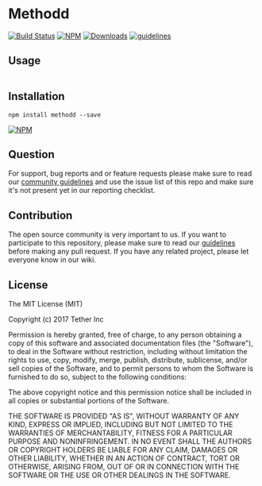 # Methodd

[![Build Status](https://travis-ci.org/tether/methodd.svg?branch=master)](https://travis-ci.org/tether/methodd)
[![NPM](https://img.shields.io/npm/v/methodd.svg)](https://www.npmjs.com/package/methodd)
[![Downloads](https://img.shields.io/npm/dm/methodd.svg)](http://npm-stat.com/charts.html?package=methodd)
[![guidelines](https://tether.github.io/contribution-guide/badge-guidelines.svg)](https://github.com/tether/contribution-guide)


## Usage

```js

```

## Installation

```shell
npm install methodd --save
```

[![NPM](https://nodei.co/npm/methodd.png)](https://nodei.co/npm/methodd/)


## Question

For support, bug reports and or feature requests please make sure to read our
<a href="https://github.com/tether/contribution-guide/blob/master/community.md" target="_blank">community guidelines</a> and use the issue list of this repo and make sure it's not present yet in our reporting checklist.

## Contribution

The open source community is very important to us. If you want to participate to this repository, please make sure to read our <a href="https://github.com/tether/contribution-guide" target="_blank">guidelines</a> before making any pull request. If you have any related project, please let everyone know in our wiki.

## License

The MIT License (MIT)

Copyright (c) 2017 Tether Inc

Permission is hereby granted, free of charge, to any person obtaining a copy of this software and associated documentation files (the "Software"), to deal in the Software without restriction, including without limitation the rights to use, copy, modify, merge, publish, distribute, sublicense, and/or sell copies of the Software, and to permit persons to whom the Software is furnished to do so, subject to the following conditions:

The above copyright notice and this permission notice shall be included in all copies or substantial portions of the Software.

THE SOFTWARE IS PROVIDED "AS IS", WITHOUT WARRANTY OF ANY KIND, EXPRESS OR IMPLIED, INCLUDING BUT NOT LIMITED TO THE WARRANTIES OF MERCHANTABILITY, FITNESS FOR A PARTICULAR PURPOSE AND NONINFRINGEMENT. IN NO EVENT SHALL THE AUTHORS OR COPYRIGHT HOLDERS BE LIABLE FOR ANY CLAIM, DAMAGES OR OTHER LIABILITY, WHETHER IN AN ACTION OF CONTRACT, TORT OR OTHERWISE, ARISING FROM, OUT OF OR IN CONNECTION WITH THE SOFTWARE OR THE USE OR OTHER DEALINGS IN THE SOFTWARE.
